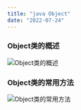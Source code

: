 ```yaml
---
title: "java Object"
date: "2022-07-24"
---
```


### Object类的概述
![Object类的概述](/images/Object类的概述.png "Object类的概述")
### Object类的常用方法
![Object类的常用方法](/images/Object类的常用方法.png "Object类的常用方法")